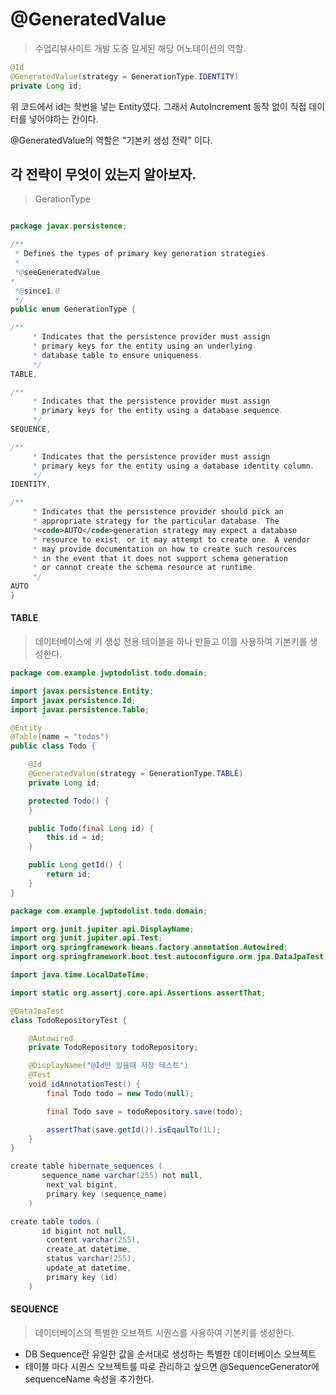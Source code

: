 # @GeneratedValue

> 수업리뷰사이트 개발 도중 알게된 해당 어노테이션의 역할.

```java
@Id
@GeneratedValue(strategy = GenerationType.IDENTITY)
private Long id;


```

위 코드에서 id는 학번을 넣는 Entity였다.
그래서 AutoIncrement 동작 없이 직접 데이터를 넣어야하는 칸이다.

@GeneratedValue의 역할은
"기본키 생성 전략" 이다.

## 각 전략이 무엇이 있는지 알아보자.

> GerationType

```java

package javax.persistence;

/**
 * Defines the types of primary key generation strategies.
 *
 *@seeGeneratedValue
*
 *@since1.0
 */
public enum GenerationType {

/**
     * Indicates that the persistence provider must assign
     * primary keys for the entity using an underlying
     * database table to ensure uniqueness.
     */
TABLE,

/**
     * Indicates that the persistence provider must assign
     * primary keys for the entity using a database sequence.
     */
SEQUENCE,

/**
     * Indicates that the persistence provider must assign
     * primary keys for the entity using a database identity column.
     */
IDENTITY,

/**
     * Indicates that the persistence provider should pick an
     * appropriate strategy for the particular database. The
     *<code>AUTO</code>generation strategy may expect a database
     * resource to exist, or it may attempt to create one. A vendor
     * may provide documentation on how to create such resources
     * in the event that it does not support schema generation
     * or cannot create the schema resource at runtime.
     */
AUTO
}
```

#### TABLE
> 데이터베이스에 키 생성 전용 테이블을 하나 만들고 이를 사용하여 기본키를 생성한다.

```java
package com.example.jwptodolist.todo.domain;

import javax.persistence.Entity;
import javax.persistence.Id;
import javax.persistence.Table;

@Entity
@Table(name = "todos")
public class Todo {

    @Id
    @GeneratedValue(strategy = GenerationType.TABLE)
    private Long id;

    protected Todo() {
    }

    public Todo(final Long id) {
        this.id = id;
    }

    public Long getId() {
        return id;
    }
}

```


```java
package com.example.jwptodolist.todo.domain;

import org.junit.jupiter.api.DisplayName;
import org.junit.jupiter.api.Test;
import org.springframework.beans.factory.annotation.Autowired;
import org.springframework.boot.test.autoconfigure.orm.jpa.DataJpaTest;

import java.time.LocalDateTime;

import static org.assertj.core.api.Assertions.assertThat;

@DataJpaTest
class TodoRepositoryTest {

    @Autowired
    private TodoRepository todoRepository;

    @DisplayName("@Id만 있을때 저장 테스트")
    @Test
    void idAnnotationTest() {
        final Todo todo = new Todo(null);

        final Todo save = todoRepository.save(todo);

        assertThat(save.getId()).isEqaulTo(1L);
    }
}

```

```java
create table hibernate_sequences (
       sequence_name varchar(255) not null,
        next_val bigint,
        primary key (sequence_name)
    )

create table todos (
       id bigint not null,
        content varchar(255),
        create_at datetime,
        status varchar(255),
        update_at datetime,
        primary key (id)
    )

```

#### SEQUENCE

> 데이터베이스의 특별한 오브젝트 시퀀스를 사용하여 기본키를 생성한다.

* DB Sequence란 유일한 값을 순서대로 생성하는 특별한 데이터베이스 오브젝트
* 테이블 마다 시퀀스 오브젝트를 따로 관리하고 싶으면 @SequenceGenerator에 sequenceName 속성을 추가한다.

